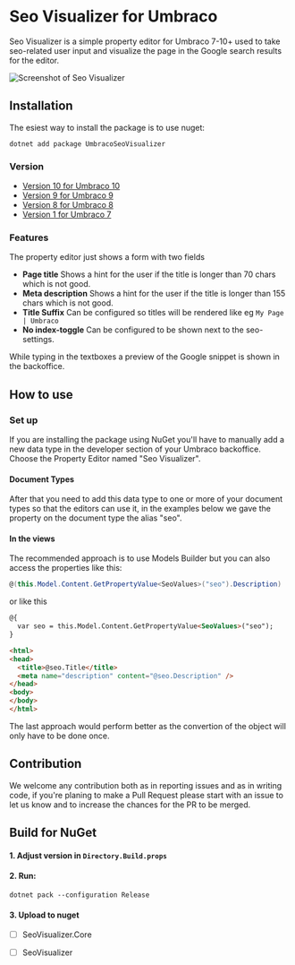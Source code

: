 

Seo Visualizer for Umbraco
============================
Seo Visualizer is a simple property editor for Umbraco 7-10+ used to take seo-related user input and visualize the page in the Google search results for the editor.

![Screenshot of Seo Visualizer](https://github.com/enkelmedia/Umbraco-SeoVisualizer/raw/master/Documentation/seo-example.PNG "Screenshot")

## Installation
The esiest way to install the package is to use nuget:

```
dotnet add package UmbracoSeoVisualizer
```

### Version
* [Version 10 for Umbraco 10](https://github.com/enkelmedia/Umbraco-SeoVisualizer/tree/v10)
* [Version 9 for Umbraco 9](https://github.com/enkelmedia/Umbraco-SeoVisualizer/tree/v9)
* [Version 8 for Umbraco 8](https://github.com/enkelmedia/Umbraco-SeoVisualizer/tree/v8)
* [Version 1 for Umbraco 7](https://github.com/enkelmedia/Umbraco-SeoVisualizer/tree/v1)

### Features
The property editor just shows a form with two fields

* **Page title** Shows a hint for the user if the title is longer than 70 chars which is not good.
* **Meta description** Shows a hint for the user if the title is longer than 155 chars which is not good. 
* **Title Suffix** Can be configured so titles will be rendered like eg `My Page | Umbraco`
* **No index-toggle** Can be configured to be shown next to the seo-settings.

While typing in the textboxes a preview of the Google snippet is shown in the backoffice.

## How to use

### Set up
If you are installing the package using NuGet you'll have to manually add a new data type in the developer section of your Umbraco backoffice. Choose the Property Editor named "Seo Visualizer".

#### Document Types

After that you need to add this data type to one or more of your document types so that the editors can use it, in the examples below we gave the property on the document type the alias "seo".

#### In the views

The recommended approach is to use Models Builder but you can also access the properties like this:

```csharp
@(this.Model.Content.GetPropertyValue<SeoValues>("seo").Description)
```

or like this

```html
@{
  var seo = this.Model.Content.GetPropertyValue<SeoValues>("seo");
}

<html>
<head>
  <title>@seo.Title</title>
  <meta name="description" content="@seo.Description" />
</head>
<body>
</body>
</html>
```

The last approach would perform better as the convertion of the object will only have to be done once.



## Contribution
We welcome any contribution both as in reporting issues and as in writing code, if you're planing to make a Pull Request please start with an issue to let us know and to increase the chances for the PR to be merged.

## Build for NuGet

#### 1. Adjust version in `Directory.Build.props`

#### 2. Run:
```
dotnet pack --configuration Release
```

#### 3. Upload to nuget

* [ ] SeoVisualizer.Core
* [ ] SeoVisualizer

